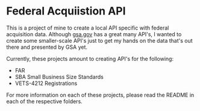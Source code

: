 # Federal Acquiistion API
This is a project of mine to create a local API specific with federal acquisition data. Although [gsa.gov](http://gsa.github.io/sam_api/sam/index.html) has a great many API's, I wanted to create some smaller-scale API's just to get my hands on the data that's out there and presented by GSA yet.

Currently, these projects amount to creating API's for the following:
- FAR
- SBA Small Business Size Standards
- VETS-4212 Registrations

For more information on each of these projects, please read the README in each of the respective folders.

